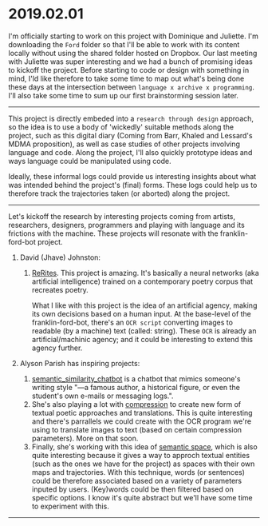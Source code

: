 # 2019.02.01

I'm officially starting to work on this project with Dominique and Juliette. I'm downloading the `Ford` folder so that I'll be able to work with its content locally without using the shared folder hosted on Dropbox. Our last meeting with Juliette was super interesting and we had a bunch of promising ideas to kickoff the project. Before starting to code or design with something in mind, I'ld like therefore to take some time to map out what's being done these days at the intersection between `language x archive x programming`. I'll also take some time to sum up our first brainstorming session later.

------

This project is directly embeded into a `research through design`  approach, so the idea is to use a body of 'wickedly' suitable methods along the project, such as this digital diary (Coming from Barr, Khaled and Lessard's MDMA proposition), as well as case studies of other projects involving language and code. Along the project, I'll also quickly prototype ideas and ways language could be manipulated using code. 

Ideally, these informal logs could provide us interesting insights about what was intended behind the project's (final) forms. These logs could help us to therefore track the trajectories taken (or aborted) along the project.

------

Let's kickoff the research by interesting projects coming from artists, researchers, designers, programmers and playing with language and its frictions with the machine. These projects will resonate with the franklin-ford-bot project.

1. David (Jhave) Johnston:

   1. [ReRites](http://glia.ca/rerites/). This project is amazing. It's basically a neural networks (aka artificial intelligence) trained on a contemporary poetry corpus that recreates poetry.

      What I like with this project is the idea of an artificial agency, making its own decisions based on a human input. At the base-level of the franklin-ford-bot, there's an `OCR script` converting images to readable (by a machine) text (called: string).  These `OCR` is already an artificial/machinic agency; and it could be interesting to extend this agency further.

2. Alyson Parish has inspiring projects:

   1. [semantic_similarity_chatbot](https://gist.github.com/aparrish/114dd7018134c5da80bae0a101866581) is a chatbot that mimics someone's writing style "—a famous author, a historical figure, or even the student's own e-mails or messaging logs.". 
   2. She's also playing a lot with [compression](https://www.youtube.com/watch?v=meovx9OqWJc) to create new form of textual poetic approaches and translations. This is quite interesting and there's parrallels we could create with the OCR program we're using to translate images to text (based on certain compression parameters). More on that soon.
   3. Finally, she's working with this idea of [semantic space](http://opentranscripts.org/transcript/semantic-space-literal-robots/), which is also quite interesting because it gives a way to approch textual entities (such as the ones we have for the project) as spaces with their own maps and trajectories. With this technique, words (or sentences) could be therefore associated based on a variety of parameters inputed by users. (Key)words could be then filtered based on specific options. I know it's quite abstract but we'll have some time to experiment with this.

------



